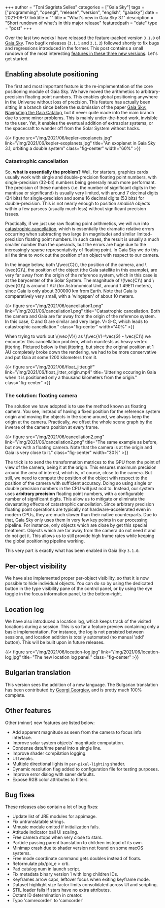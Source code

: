 +++
author = "Toni Sagrista Selles"
categories = ["Gaia Sky"]
tags = ["programming", "opengl", "release", "version", "english", "gaiasky"]
date = 2021-06-17
linktitle = ""
title = "What's new in Gaia Sky 3.1"
description = "Short rundown of what's in this major release"
featuredpath = "date"
type = "post"
+++

Over the last two weeks I have released the feature-packed version `3.1.0` of [Gaia Sky](https://zah.uni-heidelberg.de/gaia/outreach/gaiasky). Two bugfix releases (`3.1.1` and `3.1.2`) followed shortly to fix bugs and regressions introduced in the former. This post contains a small rundown of the most interesting [features in these three new versions](https://gitlab.com/langurmonkey/gaiasky/-/releases). Let's get started.

<!--more-->

<!-- Loading MathJax -->
<script src='https://cdnjs.cloudflare.com/ajax/libs/mathjax/2.7.5/MathJax.js?config=TeX-MML-AM_CHTML' async></script>

## Enabling absolute positioning

The first and most important feature is the re-implementation of the core positioning module of Gaia Sky. We have moved the arithmetics to arbitrary-precision floating point numbers. This enables global positioning anywhere in the Universe without loss of precision. This feature has actually been sitting in a branch since before the submission of the paper [Gaia Sky: Navigating the Gaia Catalog](https://ieeexplore.ieee.org/document/8440086), but it never quite made into the main branch due to some minor problems. This is mainly under-the-hood work, invisible to the user. Yet, it enables the eventual addition of extrasolar systems, or the spacecraft to wander off from the Solar System without hacks.

{{< figure src="/img/2021/06/kepler-exoplanets.jpg" link="/img/2021/06/kepler-exoplanets.jpg" title="An exoplanet in Gaia Sky 3.1, orbiting a double system" class="fig-center" width="60%" >}}

### Catastrophic cancellation

So, **what is essentially the problem?** Well, for starters, graphics cards usually work with single and double-precision floating point numbers, with single-precision (32-bit) numbers being generally much more performant. The precision of these numbers (i.e. the number of significant digits in the mantissa or significand) is usually very limited, with around 7 decimal digits (24 bits) for single-precision and some 16 decimal digits (53 bits) for double-precision. This is not nearly enough to position *smallish* objects within a few parsecs (usually much less) without significant precision issues.

Practically, if we just use raw floating point arithmetics, we will run into [catastrophic cancellation](https://en.wikipedia.org/wiki/Catastrophic_cancellation), which is essentially the dramatic relative errors occurring when subtracting two large (in magnitude) and similar limited-precision floating point numbers. In such cases, the result is usually a much smaller number than the operands, but the errors are huge due to the increasingly sparse representativity of floating point. In Gaia Sky we do this all the time to work out the position of an object with respect to our camera.

In the image below, both \\(\vec{C}\\), the position of the camera, and \\(\vec{G}\\), the position of the object (the Gaia satellite in this example), are very far away from the origin of the reference system, which in this case is at the barycenter of the Solar System. The magnitude of \\(\vec{C}\\) and \\(\vec{G}\\) is around 1 AU (for Astronomical Unit, around 1.49E11 meters), since Gaia is only about 300000 km from Earth. Note that Gaia is comparatively very small, with a 'wingspan' of about 10 meters. 

{{< figure src="/img/2021/06/cancellation1.png" link="/img/2021/06/cancellation1.png" title="Catastrophic cancellation. Both the camera and Gaia are far away from the origin of the reference system. In this case, C and G are similar and very large. V=G-C, which leads to catastrophic cancellation." class="fig-center" width="40%" >}}

When trying to work out \\(\vec{V}\\) as \\(\vec{V}=\vec{G} - \vec{C}\\) we encounter this cancellation problem, which manifests as heavy vertex jittering. Pictured below is that jittering, but since the original position at 1 AU completely broke down the rendering, we had to be more conservative and put Gaia at some 1200 kilometers from it.

{{< figure src="/img/2021/06/float_jitter.gif" link="/img/2021/06/float_jitter_origin.mp4" title="Jittering occuring in Gaia when it is positioned only a thousand kilometers from the origin." class="fig-center" >}}

### The solution: floating camera

The solution we have adopted is to use the method known as floating camera. You see, instead of having a fixed position for the reference system origin and moving the objects in the scene around, we always keep the origin at the camera. Practically, we offset the whole scene graph by the inverse of the camera position at every frame.

{{< figure src="/img/2021/06/cancellation2.png" link="/img/2021/06/cancellation2.png" title="The same example as before, but now with a floating camera. Note that the camera is at the origin and Gaia is very close to it." class="fig-center" width="30%" >}}

The trick is to send the transformation matrices to the GPU from the point of view of the camera, being it at the origin. This ensures maximum precision around the area of interest, which is, of course, close to the camera. But still, we need to compute the position of the object with respect to the position of the camera with sufficient accuracy. Doing so using single or double precision numbers in the CPU will just nod to. Instead, our system uses **arbitrary precision** floating point numbers, with a configurable number of significant digits. This allow us to mitigate or eliminate the devastating effects of catastrophic cancellation. Since arbitrary precision floating point operations are typically not hardware-accelerated even in modern CPUs, they are much slower than their native counterparts. Due to that, Gaia Sky only uses them in very few key points in our processing pipeline. For instance, only objects which are close by get this special treatment. Objects which are far away from the camera do not need it and do not get it. This allows us to still provide high frame rates while keeping the global positioning pipeline working.

This very part is exactly what has been enabled in Gaia Sky `3.1.0`.

## Per-object visibility

We have also implemented proper per-object visibility, so that it is now possible to hide individual objects. You can do so by using the dedicated button in the type visibility pane of the control panel, or by using the eye toggle in the focus information panel, to the bottom-right.

## Location log

We have also introduced a location log, which keeps track of the visited locations during a session. This is so far a feature preview containing only a basic implementation. For instance, the log is not persisted between sessions, and location addition is totally automated (no manual 'add' button). This will be built upon in future releases.

{{< figure src="/img/2021/06/location-log.jpg" link="/img/2021/06/location-log.jpg" title="The new location log panel." class="fig-center" >}}

## Bulgarian translation

This version sees the addition of a new language. The Bulgarian translation has been contributed by [Georgi Georgiev](https://gitlab.com/RacerBG), and is pretty much 100% complete.

## Other features

Other (minor) new features are listed below:

- Add apparent magnitude as seen from the camera to focus info interface.
- Improve solar system objects' magnitude computation.
- Condense date/time panel into a single line.
- Improve shader compilation logging.
- UI tweaks.
- Multiple directional lights in `per-pixel-lighting` shader.
- Dynamic resolution flag added to configuration file for testing purposes.
- Improve error dialog with saner defaults.
- Expose RGB color attributes to filters.

## Bug fixes

These releases also contain a lot of bug fixes:

- Update list of JRE modules for appimage.
- Fix untranslatable strings.
- Mmusic module omited if initialization fails.
- Attitude indicator ball UI scaling.
- Free camera stops when very close to stars.
- Particle passing parent translation to children instead of its own.
- Minimap crash due to shader version not found on some macOS systems.
- Free mode coordinate command gets doubles instead of floats.
- Reformulate plx/plx_e > crti.
- Pad catalog num in launch script.
- Fix metadata binary version 1 with long children IDs.
- Keyframes arrow caps, leftover focus when exiting keyframe mode.
- Dataset highlight size factor  limits consolidated across UI and scripting.
- STIL loader fails if stars have no extra attributes.
- Octant ID determination in creator.
- Typo 'camrecorder' to 'camcorder'
